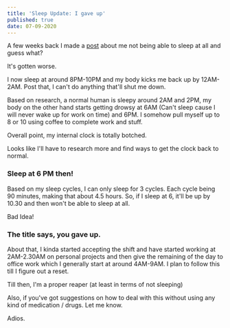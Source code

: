 ```yaml
---
title: 'Sleep Update: I gave up'
published: true
date: 07-09-2020
---
```




A few weeks back I made a [post](https://reaper.im/blog/why-cant-i-sleep) about me not being able to sleep at all and guess what? 

It's gotten worse.

I now sleep at around 8PM-10PM and my body kicks me back up by 12AM-2AM. Post that, I can't do anything that'll shut me down. 

Based on research, a normal human is sleepy around 2AM and 2PM, my body on the other hand starts getting drowsy at 6AM (Can't sleep cause I will never wake up for work on time) and 6PM.  I somehow pull myself up to 8 or 10 using coffee to complete work and stuff.

Overall point, my internal clock is totally botched.

Looks like I'll have to research more and find ways to get the clock back to normal. 



### Sleep at 6 PM then!

Based on my sleep cycles, I can only sleep for 3 cycles. Each cycle being 90 minutes, making that about 4.5 hours. So, if I sleep at 6, it'll be up by 10.30 and then won't be able to sleep at all. 

Bad Idea!

### The title says, you gave up.

About that, I kinda started accepting the shift and have started working at 2AM-2.30AM on personal projects and then give the remaining of the day to office work which I generally start at around 4AM-9AM. I plan to follow this till I figure out a reset. 

Till then, I'm a proper reaper (at least in terms of not sleeping) 

Also, if you've got suggestions on how to deal with this without using any kind of medication / drugs. Let me know.

Adios.

